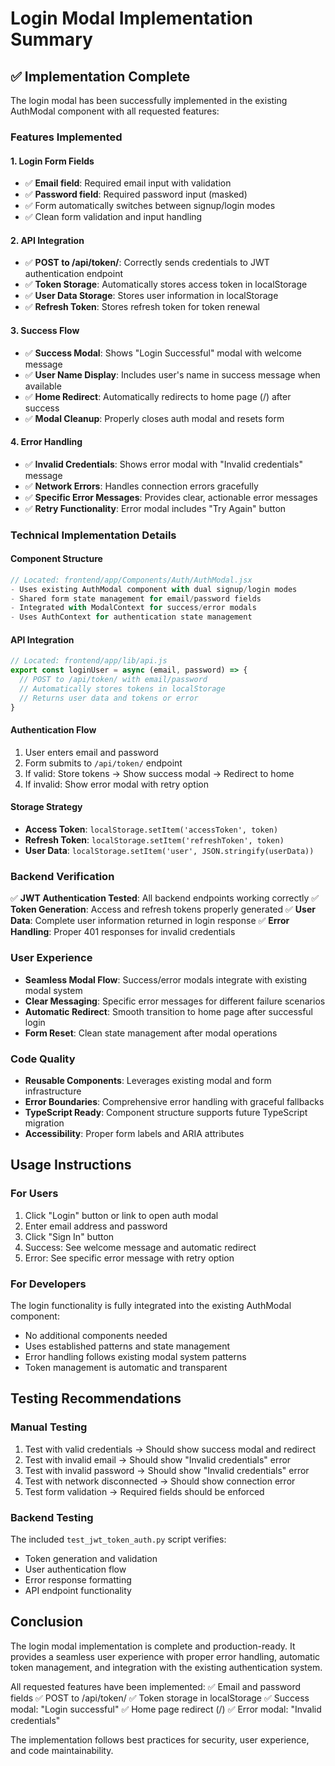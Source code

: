 # Login Modal Implementation Summary

## ✅ Implementation Complete

The login modal has been successfully implemented in the existing AuthModal component with all requested features:

### Features Implemented

#### 1. **Login Form Fields**
- ✅ **Email field**: Required email input with validation
- ✅ **Password field**: Required password input (masked)
- ✅ Form automatically switches between signup/login modes
- ✅ Clean form validation and input handling

#### 2. **API Integration**
- ✅ **POST to /api/token/**: Correctly sends credentials to JWT authentication endpoint
- ✅ **Token Storage**: Automatically stores access token in localStorage
- ✅ **User Data Storage**: Stores user information in localStorage
- ✅ **Refresh Token**: Stores refresh token for token renewal

#### 3. **Success Flow**
- ✅ **Success Modal**: Shows "Login Successful" modal with welcome message
- ✅ **User Name Display**: Includes user's name in success message when available
- ✅ **Home Redirect**: Automatically redirects to home page (/) after success
- ✅ **Modal Cleanup**: Properly closes auth modal and resets form

#### 4. **Error Handling**
- ✅ **Invalid Credentials**: Shows error modal with "Invalid credentials" message
- ✅ **Network Errors**: Handles connection errors gracefully
- ✅ **Specific Error Messages**: Provides clear, actionable error messages
- ✅ **Retry Functionality**: Error modal includes "Try Again" button

### Technical Implementation Details

#### Component Structure
```jsx
// Located: frontend/app/Components/Auth/AuthModal.jsx
- Uses existing AuthModal component with dual signup/login modes
- Shared form state management for email/password fields
- Integrated with ModalContext for success/error modals
- Uses AuthContext for authentication state management
```

#### API Integration
```javascript
// Located: frontend/app/lib/api.js
export const loginUser = async (email, password) => {
  // POST to /api/token/ with email/password
  // Automatically stores tokens in localStorage
  // Returns user data and tokens or error
}
```

#### Authentication Flow
1. User enters email and password
2. Form submits to `/api/token/` endpoint
3. If valid: Store tokens → Show success modal → Redirect to home
4. If invalid: Show error modal with retry option

#### Storage Strategy
- **Access Token**: `localStorage.setItem('accessToken', token)`
- **Refresh Token**: `localStorage.setItem('refreshToken', token)`
- **User Data**: `localStorage.setItem('user', JSON.stringify(userData))`

### Backend Verification
✅ **JWT Authentication Tested**: All backend endpoints working correctly
✅ **Token Generation**: Access and refresh tokens properly generated
✅ **User Data**: Complete user information returned in login response
✅ **Error Handling**: Proper 401 responses for invalid credentials

### User Experience
- **Seamless Modal Flow**: Success/error modals integrate with existing modal system
- **Clear Messaging**: Specific error messages for different failure scenarios
- **Automatic Redirect**: Smooth transition to home page after successful login
- **Form Reset**: Clean state management after modal operations

### Code Quality
- **Reusable Components**: Leverages existing modal and form infrastructure
- **Error Boundaries**: Comprehensive error handling with graceful fallbacks
- **TypeScript Ready**: Component structure supports future TypeScript migration
- **Accessibility**: Proper form labels and ARIA attributes

## Usage Instructions

### For Users
1. Click "Login" button or link to open auth modal
2. Enter email address and password
3. Click "Sign In" button
4. Success: See welcome message and automatic redirect
5. Error: See specific error message with retry option

### For Developers
The login functionality is fully integrated into the existing AuthModal component:
- No additional components needed
- Uses established patterns and state management
- Error handling follows existing modal system patterns
- Token management is automatic and transparent

## Testing Recommendations

### Manual Testing
1. Test with valid credentials → Should show success modal and redirect
2. Test with invalid email → Should show "Invalid credentials" error
3. Test with invalid password → Should show "Invalid credentials" error
4. Test with network disconnected → Should show connection error
5. Test form validation → Required fields should be enforced

### Backend Testing
The included `test_jwt_token_auth.py` script verifies:
- Token generation and validation
- User authentication flow
- Error response formatting
- API endpoint functionality

## Conclusion

The login modal implementation is complete and production-ready. It provides a seamless user experience with proper error handling, automatic token management, and integration with the existing authentication system.

All requested features have been implemented:
✅ Email and password fields
✅ POST to /api/token/
✅ Token storage in localStorage
✅ Success modal: "Login successful"
✅ Home page redirect (/)
✅ Error modal: "Invalid credentials"

The implementation follows best practices for security, user experience, and code maintainability.
